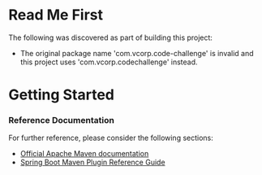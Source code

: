 # Read Me First
The following was discovered as part of building this project:

* The original package name 'com.vcorp.code-challenge' is invalid and this project uses 'com.vcorp.codechallenge' instead.

# Getting Started

### Reference Documentation
For further reference, please consider the following sections:

* [Official Apache Maven documentation](https://maven.apache.org/guides/index.html)
* [Spring Boot Maven Plugin Reference Guide](https://docs.spring.io/spring-boot/docs/2.2.4.RELEASE/maven-plugin/)

